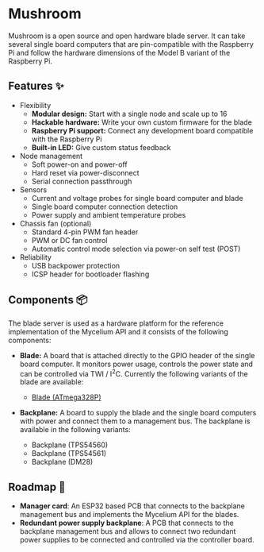 # Mushroom

Mushroom is a open source and open hardware blade server. It can take several single board computers that are pin-compatible with the Raspberry Pi and follow the hardware dimensions of the Model B variant of the Raspberry Pi.

## Features ✨

- Flexibility
  - **Modular design:** Start with a single node and scale up to 16
  - **Hackable hardware:** Write your own custom firmware for the blade
  - **Raspberry Pi support:** Connect any development board compatible with the Raspberry Pi
  - **Built-in LED:** Give custom status feedback
- Node management
  - Soft power-on and power-off
  - Hard reset via power-disconnect
  - Serial connection passthrough
- Sensors
  - Current and voltage probes for single board computer and blade
  - Single board computer connection detection
  - Power supply and ambient temperature probes
- Chassis fan (optional)
  - Standard 4-pin PWM fan header
  - PWM or DC fan control
  - Automatic control mode selection via power-on self test (POST)
- Reliability
  - USB backpower protection
  - ICSP header for bootloader flashing

## Components 📦

The blade server is used as a hardware platform for the reference implementation of the Mycelium API and it consists of the following components:

- **Blade:** A board that is attached directly to the GPIO header of the single board computer. It monitors power usage, controls the power state and can be controlled via TWI / I<sup>2</sup>C. Currently the following variants of the blade are available:

  - [Blade (ATmega328P)](mushroom-blade-atmega328p.md)

- **Backplane:** A board to supply the blade and the single board computers with power and connect them to a management bus. The backplane is available in the following variants:

  - Backplane (TPS54560)
  - Backplane (TPS54561)
  - Backplane (DM28)

## Roadmap 🔮

- **Manager card**: An ESP32 based PCB that connects to the backplane management bus and implements the Mycelium API for the blades.
- **Redundant power supply backplane**: A PCB that connects to the backplane management bus and allows to connect two redundant power supplies to be connected and controlled via the controller board.
